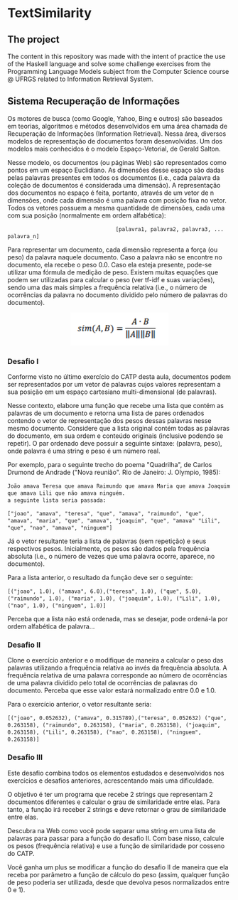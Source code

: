# TextSimilarity

## The project
The content in this repository was made with the intent of practice the use of the Haskell language and solve some challenge exercises from the Programming Language Models subject from the Computer Science course @ UFRGS related to Information Retrieval System.


## Sistema Recuperação de Informações 
Os motores de busca (como Google, Yahoo, Bing e outros) são baseados em teorias, algoritmos e métodos desenvolvidos em uma área chamada de Recuperação de Informações (Information Retrieval). Nessa área, diversos modelos de representação de documentos foram desenvolvidas. Um dos modelos mais conhecidos é o modelo Espaço-Vetorial, de Gerald Salton.

Nesse modelo, os documentos (ou páginas Web) são representados como pontos em um espaço Euclidiano. As dimensões desse espaço são dadas pelas palavras presentes em todos os documentos (i.e., cada palavra da coleção de documentos é considerada uma dimensão). A representação dos documentos no espaço é feita, portanto, através de um vetor de n dimensões, onde cada dimensão é uma palavra com posição fixa no vetor. Todos os vetores possuem a mesma quantidade de dimensões, cada uma com sua posição (normalmente em ordem alfabética):

                                      [palavra1, palavra2, palavra3, ... palavra_n]                               
                                              
Para representar um documento, cada dimensão representa a força (ou peso) da palavra naquele documento. Caso a palavra não se encontre no documento, ela recebe o peso 0.0. Caso ela esteja presente, pode-se utilizar uma fórmula de medição de peso. Existem muitas equações que podem ser utilizadas para calcular o peso (ver tf-idf e suas variações), sendo uma das mais simples a frequência relativa (i.e., o número de ocorrências da palavra no documento dividido pelo número de palavras do documento). 

<p align="center">
  <img src="https://github.com/Andy9822/haskell-text_analysis/blob/master/lib/formula.PNG">
</p>

### Desafio I
Conforme visto no último exercício do CATP desta aula, documentos podem ser representados por um vetor de palavras cujos valores representam a sua posição em um espaço cartesiano multi-dimensional (de palavras).

Nesse contexto, elabore uma função que recebe uma lista que contém as palavras de um documento e retorna uma lista de pares ordenados contendo o vetor de representação dos pesos dessas palavras nesse mesmo documento. Considere que a lista original contém todas as palavras do documento, em sua ordem e conteúdo originais (inclusive podendo se repetir). O par ordenado deve possuir a seguinte sintaxe: (palavra, peso), onde palavra é uma string e peso é um número real. 

Por exemplo, para o seguinte trecho do poema "Quadrilha", de Carlos Drumond de Andrade ("Nova reunião". Rio de Janeiro: J. Olympio, 1985):

```
João amava Teresa que amava Raimundo que amava Maria que amava Joaquim que amava Lili que não amava ninguém.
a seguinte lista seria passada:
```

```
["joao", "amava", "teresa", "que", "amava", "raimundo", "que", "amava", "maria", "que", "amava", "joaquim", "que", "amava" "Lili", "que", "nao", "amava", "ninguem"]
```
Já o vetor resultante teria a lista de palavras (sem repetição) e seus respectivos pesos. Inicialmente, os pesos são dados pela frequência absoluta (i.e., o número de vezes que uma palavra ocorre, aparece, no documento). 

Para a lista anterior, o resultado da função deve ser o seguinte:

```
[("joao", 1.0), ("amava", 6.0),("teresa", 1.0), ("que", 5.0), ("raimundo", 1.0), ("maria", 1.0), ("joaquim", 1.0), ("Lili", 1.0), ("nao", 1.0), ("ninguem", 1.0)]
```
Perceba que a lista não está ordenada, mas se desejar, pode ordená-la por ordem alfabética de palavra... 





### Desafio II
Clone o exercício anterior e o modifique de maneira a calcular o peso das palavras utilizando a frequência relativa ao invés da frequência absoluta. A frequência relativa de uma palavra corresponde ao número de ocorrências de uma palavra dividido pelo total de ocorrências de palavras do documento. Perceba que esse valor estará normalizado entre 0.0 e 1.0.

Para o exercício anterior, o vetor resultante seria:
```
[("joao", 0.052632), ("amava", 0.315789),("teresa", 0.052632) ("que", 0.263158), ("raimundo", 0.263158), ("maria", 0.263158), ("joaquim", 0.263158), ("Lili", 0.263158), ("nao", 0.263158), ("ninguem", 0.263158)]
```



### Desafio III
Este desafio combina todos os elementos estudados e desenvolvidos nos exercícios e desafios anteriores, acrescentando mais uma dificuldade. 

O objetivo é ter um programa que recebe 2 strings que representam 2 documentos diferentes e calcular o grau de similaridade entre elas. Para tanto, a função irá receber 2 strings e deve retornar o grau de similaridade entre elas. 

Descubra na Web como você pode separar uma string em uma lista de palavras para passar para a função do desafio II. Com base nisso, calcule os pesos (frequência relativa) e use a função de similaridade por cosseno do CATP. 

Você ganha um plus se modificar a função do desafio II de maneira que ela receba por parâmetro a função de cálculo do peso (assim, qualquer função de peso poderia ser utilizada, desde que devolva pesos normalizados entre 0 e 1). 

